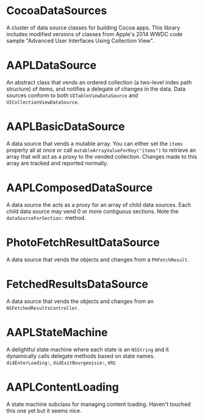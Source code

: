 CocoaDataSources
================

A cluster of data source classes for building Cocoa apps. This library includes modified versions of classes from Apple's 2014 WWDC code sample "Advanced User Interfaces Using Collection View".

# AAPLDataSource

An abstract class that vends an ordered collection (a two-level index path structure) of items, and notifies a delegate of changes in the data. Data sources conform to both `UITableViewDataSource` and `UICollectionViewDataSource`.

# AAPLBasicDataSource

A data source that vends a mutable array. You can either set the `items` property all at once or call `mutableArrayValueForKey("items")` to retrieve an array that will act as a proxy to the vended collection. Changes made to this array are tracked and reported normally.

# AAPLComposedDataSource

A data source the acts as a proxy for an array of child data sources. Each child data source may vend 0 or more contiguous sections. Note the `dataSourceForSection:` method.

# PhotoFetchResultDataSource

A data source that vends the objects and changes from a `PHFetchResult`.

# FetchedResultsDataSource

A data source that vends the objects and changes from an `NSFetchedResultsController`.

# AAPLStateMachine 

A delightful state machine where each state is an `NSString` and it dynamically calls delegate methods based on state names. `didEnterLoading:`, `didExitBourgeoisie:`, etc

# AAPLContentLoading

A state machine subclass for managing content loading. Haven't touched this one yet but it seems nice.
